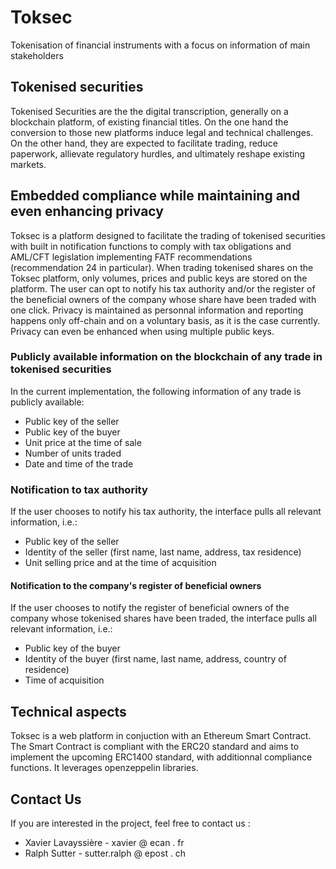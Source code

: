 # Toksec

Tokenisation of financial instruments with a focus on information of main stakeholders

## Tokenised securities

Tokenised Securities are the the digital transcription, generally on a blockchain platform, of existing financial titles. On the one hand the conversion to those new platforms induce legal and technical challenges. On the other hand, they are expected to facilitate trading, reduce paperwork, allievate regulatory hurdles, and ultimately reshape existing markets. 

## Embedded compliance while maintaining and even enhancing privacy

Toksec is a platform designed to facilitate the trading of tokenised securities with built in notification functions to comply with tax obligations and AML/CFT legislation implementing FATF recommendations (recommendation 24 in particular). When trading tokenised shares on the Toksec platform, only volumes, prices and public keys are stored on the platform. The user can opt to notify his tax authority and/or the register of the beneficial owners of the company whose share have been traded with one click. Privacy is maintained as personnal information and reporting happens only off-chain and on a voluntary basis, as it is the case currently. Privacy can even be enhanced when using multiple public keys.

### Publicly available information on the blockchain of any trade in tokenised securities

In the current implementation, the following information of any trade is publicly available:

- Public key of the seller
- Public key of the buyer
- Unit price at the time of sale
- Number of units traded
- Date and time of the trade

### Notification to tax authority

If the user chooses to notify his tax authority, the interface pulls all relevant information, i.e.:

- Public key of the seller
- Identity of the seller (first name, last name, address, tax residence)
- Unit selling price and at the time of acquisition

#### Notification to the company's register of beneficial owners

If the user chooses to notify the register of beneficial owners of the company whose tokenised shares have been traded, the interface pulls all relevant information, i.e.:

- Public key of the buyer
- Identity of the buyer (first name, last name, address, country of residence)
- Time of acquisition

## Technical aspects

Toksec is a web platform in conjuction with an Ethereum Smart Contract. The Smart Contract is compliant with the ERC20 standard and aims to implement the upcoming ERC1400 standard, with additionnal compliance functions. It leverages openzeppelin libraries.

## Contact Us

If you are interested in the project, feel free to contact us :

- Xavier Lavayssière - xavier @ ecan . fr
- Ralph Sutter - sutter.ralph @ epost . ch